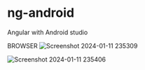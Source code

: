 # ng-android
Angular with Android studio



BROWSER
![Screenshot 2024-01-11 235309](https://github.com/aravind048/ng-android/assets/59740040/c1ddb2a2-008b-4c75-8c64-39b84e73064d)


![Screenshot 2024-01-11 235406](https://github.com/aravind048/ng-android/assets/59740040/3ebed86e-eef8-4056-bbb0-54024edbc693)

